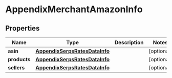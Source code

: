 

# AppendixMerchantAmazonInfo


## Properties

| Name | Type | Description | Notes |
|------------ | ------------- | ------------- | -------------|
|**asin** | [**AppendixSerpsRatesDataInfo**](AppendixSerpsRatesDataInfo.md) |  |  [optional] |
|**products** | [**AppendixSerpsRatesDataInfo**](AppendixSerpsRatesDataInfo.md) |  |  [optional] |
|**sellers** | [**AppendixSerpsRatesDataInfo**](AppendixSerpsRatesDataInfo.md) |  |  [optional] |



